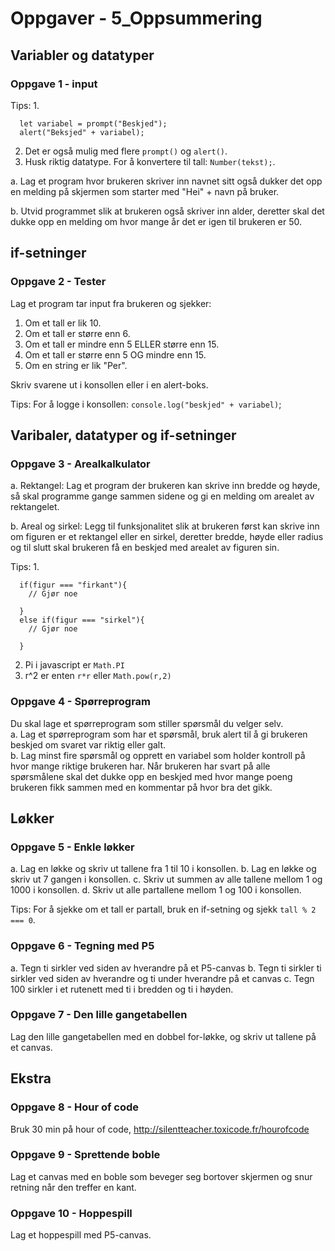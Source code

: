 # Oppgaver - 5_Oppsummering

## Variabler og datatyper

### Oppgave 1 - input

Tips:
1.
```
  let variabel = prompt("Beskjed");
  alert("Beksjed" + variabel);
```
2. Det er også mulig med flere `prompt()` og `alert()`.
3. Husk riktig datatype. For å konvertere til tall: `Number(tekst);`.


a. Lag et program hvor brukeren skriver inn navnet sitt også dukker det opp en melding på skjermen som starter med "Hei" + navn på bruker.

b. Utvid programmet slik at brukeren også skriver inn alder, deretter skal det dukke opp en melding om hvor mange år det er igen til brukeren er 50.

## if-setninger

### Oppgave 2 - Tester

Lag et program tar input fra brukeren og sjekker:  

1. Om et tall er lik 10.
2. Om et tall er større enn 6.
3. Om et tall er mindre enn 5 ELLER større enn 15.
4. Om et tall er større enn 5 OG mindre enn 15.
5. Om en string er lik "Per".  

Skriv svarene ut i konsollen eller i en alert-boks.  

Tips: For å logge i konsollen: `console.log("beskjed" + variabel)`;


## Varibaler, datatyper og if-setninger

### Oppgave 3 - Arealkalkulator

a. Rektangel: Lag et program der brukeren kan skrive inn bredde og høyde, så skal programme gange sammen sidene og gi en melding om arealet av rektangelet.

b. Areal og sirkel: Legg til funksjonalitet slik at brukeren først kan skrive inn om figuren er et rektangel eller en sirkel, deretter bredde, høyde eller radius og til slutt skal brukeren få en beskjed med arealet av figuren sin.

Tips:
1.
```
  if(figur === "firkant"){
    // Gjør noe

  }
  else if(figur === "sirkel"){
    // Gjør noe

  }
```
2. Pi i javascript er `Math.PI`
3. r^2 er enten `r*r` eller `Math.pow(r,2)`

### Oppgave 4 - Spørreprogram

Du skal lage et spørreprogram som stiller spørsmål du velger selv.  
a. Lag et spørreprogram som har et spørsmål, bruk alert til å gi brukeren beskjed om svaret var riktig eller galt.  
b. Lag minst fire spørsmål og opprett en variabel som holder kontroll på hvor mange riktige brukeren har. Når brukeren har svart på alle spørsmålene skal det dukke opp en beskjed med hvor mange poeng brukeren fikk sammen med en kommentar på hvor bra det gikk.  


## Løkker

### Oppgave 5 - Enkle løkker
a. Lag en løkke og skriv ut tallene fra 1 til 10 i konsollen.
b. Lag en løkke og skriv ut 7 gangen i konsollen.
c. Skriv ut summen av alle tallene mellom 1 og 1000 i konsollen.
d. Skriv ut alle partallene mellom 1 og 100 i konsollen.  

Tips: For å sjekke om et tall er partall, bruk en if-setning og sjekk `tall % 2 === 0`.

### Oppgave 6 - Tegning med P5
a. Tegn ti sirkler ved siden av hverandre på et P5-canvas
b. Tegn ti sirkler ti sirkler ved siden av hverandre og ti under hverandre på et canvas
c. Tegn 100 sirkler i et rutenett med ti i bredden og ti i høyden.

### Oppgave 7 - Den lille gangetabellen
Lag den lille gangetabellen med en dobbel for-løkke, og skriv ut tallene på et canvas.

## Ekstra

### Oppgave 8 - Hour of code
Bruk 30 min på hour of code, http://silentteacher.toxicode.fr/hourofcode

### Oppgave 9 - Sprettende boble
Lag et canvas med en boble som beveger seg bortover skjermen og snur retning når den treffer en kant.

### Oppgave 10 - Hoppespill
Lag et hoppespill med P5-canvas.